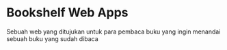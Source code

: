# Bookshelf Web Apps
Sebuah web yang ditujukan untuk para pembaca buku yang ingin menandai sebuah buku yang sudah dibaca
